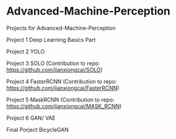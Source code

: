 # Advanced-Machine-Perception
Projects for Advanced-Machine-Perception

Project 1 Deep Learning Basics Part

Project 2 YOLO 

Project 3 SOLO (Contribution to repo: https://github.com/jianxiongcai/SOLO)

Project 4 FasterRCNN (Contribution to repo: https://github.com/jianxiongcai/FasterRCNN)

Project 5 MaskRCNN (Contribution to repo: https://github.com/jianxiongcai/MASK_RCNN)

Project 6 GAN/ VAE

Final Porject BicycleGAN

